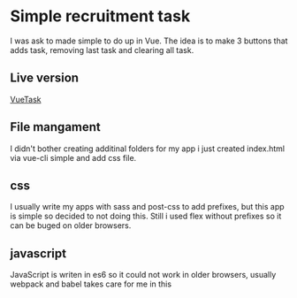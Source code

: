 # Simple recruitment task
 I was ask to made simple to do up in Vue. The idea is to make 3 buttons that adds task, removing last task and clearing all task. 
## Live version
[VueTask](https://d0man.github.io/VueTask/)
## File mangament
I didn't bother creating additinal folders for my app i just created index.html via vue-cli simple and add css file.
## css
I usually write my apps with sass and post-css to add prefixes, but this app is simple so decided to not doing this. Still i used flex without prefixes so it can be buged on older browsers.

## javascript
JavaScript is writen in es6 so it could not work in older browsers, usually webpack and babel takes care for me in this

